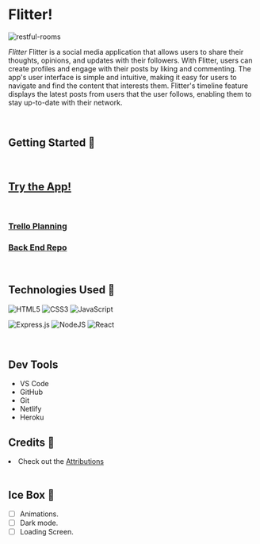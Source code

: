 
<h1>Flitter!</h1>


<img src="https://i.imgur.com/U92IOXl.png" alt="restful-rooms">

<p>
<em>Flitter</em> Flitter is a social media application that allows users to share their thoughts, opinions, and updates with their followers. With Flitter, users can create profiles and engage with their posts by liking and commenting.
The app's user interface is simple and intuitive, making it easy for users to navigate and find the content that interests them. Flitter's timeline feature displays the latest posts from users that the user follows, enabling them to stay up-to-date with their network.</p>

<br>
<h2>Getting Started 🚦</h2>
<br>

<h2>
<a href="https://63ff7acbc4142e2f9f5f6cec--flitter-app.netlify.app/" rel="nofollow">Try the App!</a>
</h2>

<br>

<h3> 
<a href="https://trello.com/b/jwSJNlK6/flitter-app"> Trello Planning</a>
</h3>

<h3>
<a href="https://github.com/juanm98/flitter-back-end" rel="nofollow">Back End Repo</a>
</h3>

<br>

<h2>Technologies Used 💾</h2>


![HTML5](https://img.shields.io/badge/html5-%23E34F26.svg?style=for-the-badge&logo=html5&logoColor=white)
![CSS3](https://img.shields.io/badge/css3-%231572B6.svg?style=for-the-badge&logo=css3&logoColor=white)
![JavaScript](https://img.shields.io/badge/javascript-%23323330.svg?style=for-the-badge&logo=javascript&logoColor=%23F7DF1E)


![Express.js](https://img.shields.io/badge/express.js-%23404d59.svg?style=for-the-badge&logo=express&logoColor=%2361DAFB)
![NodeJS](https://img.shields.io/badge/node.js-6DA55F?style=for-the-badge&logo=node.js&logoColor=white)
![React](https://img.shields.io/badge/React-20232A?style=for-the-badge&logo=react&logoColor=61DAFB)


<br>

<h2>Dev Tools</h2>

<ul>
<li>VS Code</li>
<li>GitHub</li>
<li>Git</li>
<li>Netlify</li>
<li>Heroku</li>
</ul>

<h2>Credits 🙌</h2>
<li>
Check out the
<a href="">Attributions</a>
</li>

<br>

<h2>Ice Box 🧊</h2>

 - [ ] Animations. 
 - [ ] Dark mode.
 - [ ] Loading Screen.